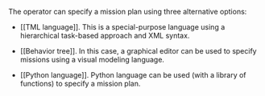 The operator can specify a mission plan using three alternative options:

- [[TML language]]. This is a special-purpose language using a hierarchical task-based approach and XML syntax.

- [[Behavior tree]]. In this case, a graphical editor can be used to specify missions using a visual modeling language.

- [[Python language]]. Python language can be used (with a library of functions) to specify a mission plan.
